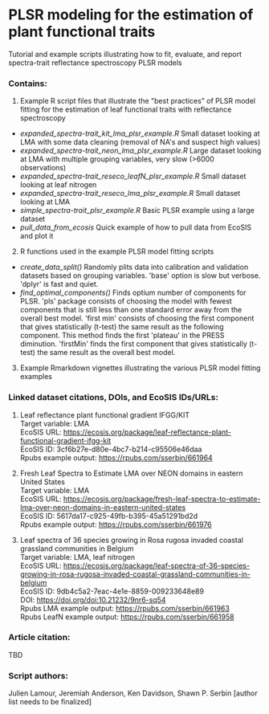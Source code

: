 # PLSR modeling for the estimation of plant functional traits
Tutorial and example scripts illustrating how to fit, evaluate, and report spectra-trait reflectance spectroscopy PLSR models


### Contains:
1) Example R script files that illustrate the "best practices" of PLSR model fitting for the estimation of leaf functional traits with reflectance spectroscopy
  + _expanded_spectra-trait_kit_lma_plsr_example.R_  Small dataset looking at LMA with some data cleaning (removal of NA's and suspect high values)
  + _expanded_spectra-trait_neon_lma_plsr_example.R_ Large dataset looking at LMA with multiple grouping variables, very slow (>6000 observations)
  + _expanded_spectra-trait_reseco_leafN_plsr_example.R_ Small dataset looking at leaf nitrogen
  + _expanded_spectra-trait_reseco_lma_plsr_example.R_ Small dataset looking at LMA
  + _simple_spectra-trait_plsr_example.R_ Basic PLSR example using a large dataset
  + _pull_data_from_ecosis_ Quick example of how to pull data from EcoSIS and plot it

2) R functions used in the example PLSR model fitting scripts
  + _create_data_split()_ Randomly plits data into calibration and validation datasets based on grouping variables.  'base' option is slow but verbose.  'dplyr' is fast and quiet.
  + _find_optimal_components()_ Finds optium number of components for PLSR.  'pls' package consists of choosing the model with fewest components that is still less than one standard error away from the overall best model. 'first min' consists of choosing the first component that gives statistically (t-test) the same result as the following component. This method finds the first 'plateau' in the PRESS diminution.  'firstMin' finds the first component that gives statistically (t-test) the same result as the overall best model.
  

3) Example Rmarkdown vignettes illustrating the various PLSR model fitting examples

### Linked dataset citations, DOIs, and EcoSIS IDs/URLs: <br>
1) Leaf reflectance plant functional gradient IFGG/KIT <br>
Target variable: LMA <br>
EcoSIS URL: https://ecosis.org/package/leaf-reflectance-plant-functional-gradient-ifgg-kit <br>
EcoSIS ID: 3cf6b27e-d80e-4bc7-b214-c95506e46daa <br>
Rpubs example output: https://rpubs.com/sserbin/661964

2) Fresh Leaf Spectra to Estimate LMA over NEON domains in eastern United States <br>
Target variable: LMA <br>
EcoSIS URL: https://ecosis.org/package/fresh-leaf-spectra-to-estimate-lma-over-neon-domains-in-eastern-united-states <br>
EcoSIS ID: 5617da17-c925-49fb-b395-45a51291bd2d <br>
Rpubs example output: https://rpubs.com/sserbin/661976

3) Leaf spectra of 36 species growing in Rosa rugosa invaded coastal grassland communities in Belgium <br>
Target variable: LMA, leaf nitrogen <br>
EcoSIS URL: https://ecosis.org/package/leaf-spectra-of-36-species-growing-in-rosa-rugosa-invaded-coastal-grassland-communities-in-belgium <br>
EcoSIS ID: 9db4c5a2-7eac-4e1e-8859-009233648e89 <br>
DOI: https://doi.org/doi:10.21232/9nr6-sq54 <br>
Rpubs LMA example output: https://rpubs.com/sserbin/661963 <br>
Rpubs LeafN example output: https://rpubs.com/sserbin/661958

### Article citation:
TBD

### Script authors:
Julien Lamour, Jeremiah Anderson, Ken Davidson, Shawn P. Serbin [author list needs to be finalized]
